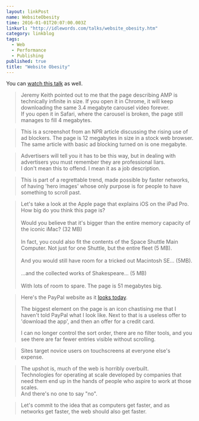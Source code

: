 ```yaml
---
layout: linkPost
name: WebsiteObesity
time: 2016-01-01T20:07:00.003Z
linkurl: "http://idlewords.com/talks/website_obesity.htm"
category: linkblog
tags: 
  - Web
  - Performance
  - Publishing
published: true
title: "Website Obesity"
---
```


You can [watch this talk](https://vimeo.com/147806338) as well.

<blockquote>
Jeremy Keith pointed out to me that the page describing AMP is technically infinite in size. If you open it in Chrome, it will keep downloading the same 3.4 megabyte carousel video forever.<br/>
If you open it in Safari, where the carousel is broken, the page still manages to fill 4 megabytes. 
</blockquote>

<blockquote>
This is a screenshot from an NPR article discussing the rising use of ad blockers. The page is 12 megabytes in size in a stock web browser.<br/>
The same article with basic ad blocking turned on is one megabyte.
</blockquote>

<blockquote>
Advertisers will tell you it has to be this way, but in dealing with advertisers you must remember they are professional liars. <br/>
I don't mean this to offend. I mean it as a job description. 
</blockquote>

<blockquote>
This is part of a regrettable trend, made possible by faster networks, of having 'hero images' whose only purpose is for people to have something to scroll past. 
</blockquote>

<blockquote>
Let's take a look at the Apple page that explains iOS on the iPad Pro.  
How big do you think this page is?  <br/>
  <br/>
Would you believe that it's bigger than the entire memory capacity of the iconic iMac? (32 MB)  <br/>
  <br/>
In fact, you could also fit the contents of the Space Shuttle Main Computer. Not just for one Shuttle, but the entire fleet (5 MB).  <br/>
  <br/>
And you would still have room for a tricked out Macintosh SE... (5MB).  <br/>
  <br/>
...and the collected works of Shakespeare... (5 MB)  <br/>
  <br/>
With lots of room to spare. The page is 51 megabytes big.  <br/>
</blockquote>

<blockquote>
Here's the PayPal website as it <a href="https://static.pinboard.in/ob/thumbs/ob.093.thumb.png">looks today</a>. <br/>

The biggest element on the page is an icon chastising me that I haven't told PayPal what I look like. Next to that is a useless offer to 'download the app', and then an offer for a credit card.  <br/>

I can no longer control the sort order, there are no filter tools, and you see there are far fewer entries visible without scrolling.  
</blockquote>

<blockquote>
    Sites target novice users on touchscreens at everyone else's expense.
</blockquote>

<blockquote>
    The upshot is, much of the web is horribly overbuilt.<br/>
 Technologies for operating at scale developed by companies that need them end up in the hands of people who aspire to work at those scales.<br/>
And there's no one to say "no".  
</blockquote>

<blockquote>
    Let's commit to the idea that as computers get faster, and as networks get faster, the web should also get faster. 
</blockquote>
